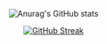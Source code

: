 <div align="center">
  
![Anurag's GitHub stats](https://github-readme-stats.vercel.app/api?username=cwilliamson29&show_icons=true)

[![GitHub Streak](https://streak-stats.demolab.com?user=cwilliamson29&theme=onedark&card_width=600)](https://git.io/streak-stats)


</div>
